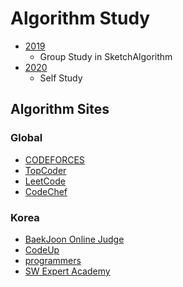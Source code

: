 # Algorithm Study

- [2019](./2019)
  - Group Study in SketchAlgorithm
- [2020](./2020)
  - Self Study

## Algorithm Sites

### Global

- [CODEFORCES](https://codeforces.com/)
- [TopCoder](https://arena.topcoder.com/)
- [LeetCode](https://leetcode.com/)
- [CodeChef](https://www.codechef.com/)

### Korea

- [BaekJoon Online Judge](https://www.acmicpc.net/)
- [CodeUp](https://codeup.kr/)
- [programmers](https://programmers.co.kr/)
- [SW Expert Academy](https://swexpertacademy.com/main/main.do)
